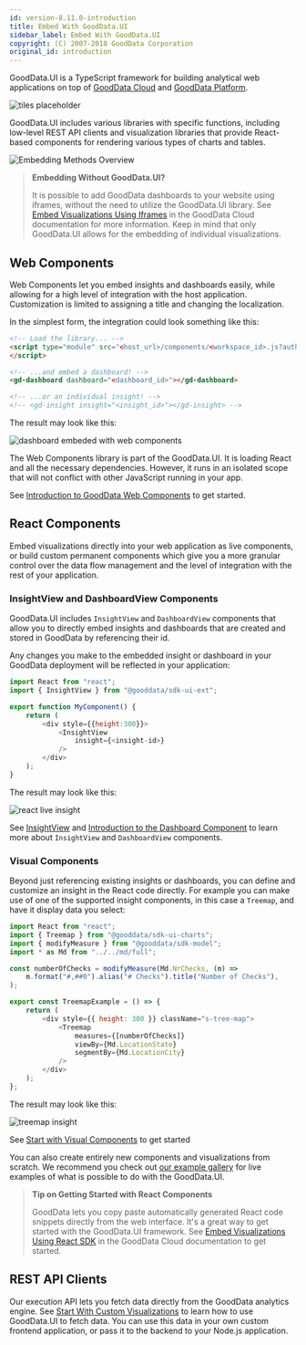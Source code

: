 ```yaml
---
id: version-8.11.0-introduction
title: Embed With GoodData.UI
sidebar_label: Embed With GoodData.UI
copyright: (C) 2007-2018 GoodData Corporation
original_id: introduction
---
```


GoodData.UI is a TypeScript framework for building analytical web applications on top of [GoodData Cloud](https://www.gooddata.com/developers/cloud-native/doc/cloud/) and [GoodData Platform](https://help.gooddata.com/doc/enterprise/en).

![tiles placeholder](assets/intro-tiles-placeholder.png)

GoodData.UI includes various libraries with specific functions, including low-level REST API clients and visualization libraries that provide React-based components for rendering various types of charts and tables.

![Embedding Methods Overview](assets/intro-embedding-methods.png)

>**Embedding Without GoodData.UI?** 
>
> It is possible to add GoodData dashboards to your website using iframes, without the need to utilize the GoodData.UI library. See [Embed Visualizations Using Iframes](https://www.gooddata.com/developers/cloud-native/doc/cloud/embed-visualizations/iframes/) in the GoodData Cloud documentation for more information. Keep in mind that only GoodData.UI allows for the embedding of individual visualizations.

## Web Components

Web Components let you embed insights and dashboards easily, while allowing for a high level of integration with the host application. Customization is limited to assigning a title and changing the localization.

In the simplest form, the integration could look something like this:

```html
<!-- Load the library... -->
<script type="module" src="<host_url>/components/<workspace_id>.js?auth=sso">
</script>

<!-- ...and embed a dashboard! -->
<gd-dashboard dashboard="<dashboard_id>"></gd-dashboard>

<!-- ...or an individual insight! -->
<!-- <gd-insight insight="<insight_id>"></gd-insight> -->
```

The result may look like this:

![dashboard embeded with web components](assets/intro-web-components-dashboard.png)

The Web Components library is part of the GoodData.UI. It is loading React and all the necessary dependencies. However, it runs in an isolated scope that will not conflict with other JavaScript running in your app.

See [Introduction to GoodData Web Components](19_webcomponents_intro.md) to get started.

## React Components

Embed visualizations directly into your web application as live components, or build custom permanent components which give you a more granular control over the data flow management and the level of integration with the rest of your application.

### InsightView and DashboardView Components

GoodData.UI includes `InsightView` and `DashboardView` components that allow you to directly embed insights and dashboards that are created and stored in GoodData by referencing their id.

Any changes you make to the embedded insight or dashboard in your GoodData deployment will be reflected in your application:

```javascript
import React from "react";
import { InsightView } from "@gooddata/sdk-ui-ext";

export function MyComponent() {
    return (
        <div style={{height:300}}>
            <InsightView
                insight={<insight-id>}
            />
        </div>
    );
}
```

The result may look like this:

![react live insight](assets/intro-react-live-visualization.png)

See [InsightView](10_vis__insight_view.md) and [Introduction to the Dashboard Component](18_dashboard_intro.md) to learn more about `InsightView` and `DashboardView` components.

### Visual Components

Beyond just referencing existing insights or dashboards, you can define and customize an insight in the React code directly.
For example you can make use of one of the supported insight components, in this case a `Treemap`, and have it display data you select:

```javascript
import React from "react";
import { Treemap } from "@gooddata/sdk-ui-charts";
import { modifyMeasure } from "@gooddata/sdk-model";
import * as Md from "../../md/full";

const numberOfChecks = modifyMeasure(Md.NrChecks, (m) =>
    m.format("#,##0").alias("# Checks").title("Number of Checks"),
);

export const TreemapExample = () => {
    return (
        <div style={{ height: 300 }} className="s-tree-map">
            <Treemap 
                measures={[numberOfChecks]} 
                viewBy={Md.LocationState} 
                segmentBy={Md.LocationCity} 
            />
        </div>
    );
};
```

The result may look like this:

![treemap insight](assets/intro-treemap-visualization.png)

See [Start with Visual Components](https://sdk.gooddata.com/gooddata-ui/docs/start_with_visual_components.html) to get started

You can also create entirely new components and visualizations from scratch. We recommend you check out [our example gallery](https://gdui-examples.herokuapp.com/advanced/global-filters) for live examples of what is possible to do with the GoodData.UI.

>**Tip on Getting Started with React Components** 
>
> GoodData lets you copy paste automatically generated React code snippets directly from the web interface. It's a great way to get started with the GoodData.UI framework. See [Embed Visualizations Using React SDK](https://www.gooddata.com/developers/cloud-native/doc/cloud/embed-visualizations/react-sdk/) in the GoodData Cloud documentation to get started.

## REST API Clients

Our execution API lets you fetch data directly from the GoodData analytics engine. See [Start With Custom Visualizations](https://sdk.gooddata.com/gooddata-ui/docs/create_new_visualization.html) to learn how to use GoodData.UI to fetch data. You can use this data in your own custom frontend application, or pass it to the backend to your Node.js application.

